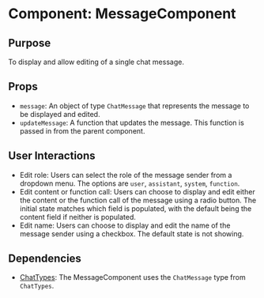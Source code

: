 # Component: MessageComponent

## Purpose

To display and allow editing of a single chat message.

## Props

- `message`: An object of type `ChatMessage` that represents the message to be displayed and edited.
- `updateMessage`: A function that updates the message. This function is passed in from the parent component.

## User Interactions

- Edit role: Users can select the role of the message sender from a dropdown menu. The options are `user`, `assistant`, `system`, `function`.
- Edit content or function call: Users can choose to display and edit either the content or the function call of the message using a radio button. The initial state matches which field is populated, with the default being the content field if neither is populated.
- Edit name: Users can choose to display and edit the name of the message sender using a checkbox. The default state is not showing.

## Dependencies

- [ChatTypes](../types/ChatTypes.md): The MessageComponent uses the `ChatMessage` type from `ChatTypes`.
